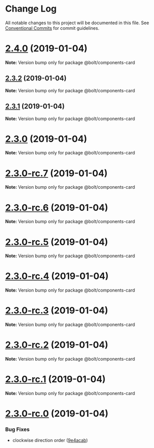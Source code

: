 # Change Log

All notable changes to this project will be documented in this file.
See [Conventional Commits](https://conventionalcommits.org) for commit guidelines.

# [2.4.0](https://github.com/bolt-design-system/bolt/tree/master/packages/components/bolt-card/compare/v2.3.2...v2.4.0) (2019-01-04)

**Note:** Version bump only for package @bolt/components-card





## [2.3.2](https://github.com/bolt-design-system/bolt/tree/master/packages/components/bolt-card/compare/v2.3.1...v2.3.2) (2019-01-04)

**Note:** Version bump only for package @bolt/components-card





## [2.3.1](https://github.com/bolt-design-system/bolt/tree/master/packages/components/bolt-card/compare/v2.3.0...v2.3.1) (2019-01-04)

**Note:** Version bump only for package @bolt/components-card





# [2.3.0](https://github.com/bolt-design-system/bolt/tree/master/packages/components/bolt-card/compare/v2.3.0-rc.7...v2.3.0) (2019-01-04)

**Note:** Version bump only for package @bolt/components-card





# [2.3.0-rc.7](https://github.com/bolt-design-system/bolt/tree/master/packages/components/bolt-card/compare/v2.3.0-rc.6...v2.3.0-rc.7) (2019-01-04)

**Note:** Version bump only for package @bolt/components-card





# [2.3.0-rc.6](https://github.com/bolt-design-system/bolt/tree/master/packages/components/bolt-card/compare/v2.3.0-rc.5...v2.3.0-rc.6) (2019-01-04)

**Note:** Version bump only for package @bolt/components-card





# [2.3.0-rc.5](https://github.com/bolt-design-system/bolt/tree/master/packages/components/bolt-card/compare/v2.3.0-rc.4...v2.3.0-rc.5) (2019-01-04)

**Note:** Version bump only for package @bolt/components-card





# [2.3.0-rc.4](https://github.com/bolt-design-system/bolt/tree/master/packages/components/bolt-card/compare/v2.3.0-rc.3...v2.3.0-rc.4) (2019-01-04)

**Note:** Version bump only for package @bolt/components-card





# [2.3.0-rc.3](https://github.com/bolt-design-system/bolt/tree/master/packages/components/bolt-card/compare/v2.3.0-rc.2...v2.3.0-rc.3) (2019-01-04)

**Note:** Version bump only for package @bolt/components-card





# [2.3.0-rc.2](https://github.com/bolt-design-system/bolt/tree/master/packages/components/bolt-card/compare/v2.3.0-rc.1...v2.3.0-rc.2) (2019-01-04)

**Note:** Version bump only for package @bolt/components-card





# [2.3.0-rc.1](https://github.com/bolt-design-system/bolt/tree/master/packages/components/bolt-card/compare/vv2.3.0-rc.0...v2.3.0-rc.1) (2019-01-04)

**Note:** Version bump only for package @bolt/components-card





# [2.3.0-rc.0](https://github.com/bolt-design-system/bolt/tree/master/packages/components/bolt-card/compare/v2.2.1...v2.3.0-rc.0) (2019-01-04)


### Bug Fixes

* clockwise direction order ([9e4acab](https://github.com/bolt-design-system/bolt/tree/master/packages/components/bolt-card/commit/9e4acab))
